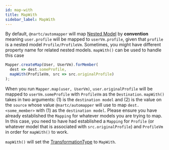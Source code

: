 ```yaml
---
id: map-with
title: MapWith
sidebar_label: MapWith
---
```


By default, `@nartc/automapper` will map [Nested Model](../../features/nested-model.md) by **convention** meaning `user.profile` will be mapped to `userVm.profile`, given that `profile` is a nested model `Profile/ProfileVm`.
Sometimes, you might have different property name for related nested models. `mapWith()` can be used to handle this case

```typescript
Mapper.createMap(User, UserVm).forMember(
  dest => dest.someProfile,
  mapWith(ProfileVm, src => src.originalProfile)
);
```

When you run `Mapper.map(user, UserVm)`, `user.originalProfile` will be mapped to `userVm.someProfile` with `ProfileVm` as the `Destination`.
`mapWith()` takes in two arguments: (1) is the `destination model` and (2) is the value on the `source` whose value `@nartc/automapper` will use to map `dest.<some_member>` with (1) as the `destination model`.
Please ensure you have already established the `Mapping` for whatever models you are trying to map. In this case, you need to have had established a `Mapping` for `Profile` (or whatever model that is associated with `src.originalProfile`) and `ProfileVm` in order for `mapWith()` to work.

`mapWith()` will set the [TransformationType](../../../guides/basic-concept.md#mappingtransformation) to `MapWith`.
